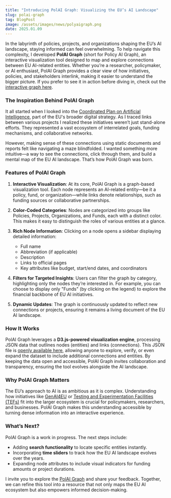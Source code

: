 ```yaml
---
title: "Introducing PolAI Graph: Visualizing the EU’s AI Landscape"
slug: polai-graph
tag: BlogPost
image: /assets/images/news/polyaigraph.png
date: 2025.01.09
---
```

In the labyrinth of policies, projects, and organizations shaping the EU’s AI landscape, staying informed can feel overwhelming. To help navigate this complexity, I developed **PolAI Graph** (short for Policy AI Graph), an interactive visualization tool designed to map and explore connections between EU AI-related entities. Whether you’re a researcher, policymaker, or AI enthusiast, PolAI Graph provides a clear view of how initiatives, policies, and stakeholders interlink, making it easier to understand the bigger picture.
 If you prefer to see it in action before diving in, check out the [interactive graph here](/euai_graph/).

### The Inspiration Behind PolAI Graph
It all started when I looked into the [Coordinated Plan on Artificial Intelligence](/news/eu-and-research/), part of the EU's broader digital strategy. As I traced links between various projects I realized these initiatives weren’t just stand-alone efforts. They represented a vast ecosystem of interrelated goals, funding mechanisms, and collaborative networks.

However, making sense of these connections using static documents and reports felt like navigating a maze blindfolded. I wanted something more intuitive—a way to see the connections, click through them, and build a mental map of the EU AI landscape. That’s how PolAI Graph was born.

### Features of PolAI Graph

1. **Interactive Visualization**:
   At its core, PolAI Graph is a graph-based visualization tool. Each node represents an AI-related entity—be it a policy, fund, or organization—while links denote relationships, such as funding sources or collaborative partnerships.

2. **Color-Coded Categories**:
   Nodes are categorized into groups like Policies, Projects, Organizations, and Funds, each with a distinct color. This makes it easy to distinguish the roles of various entities at a glance.

3. **Rich Node Information**:
   Clicking on a node opens a sidebar displaying detailed information:
   - Full name
   - Abbreviation (if applicable)
   - Description
   - Links to official pages
   - Key attributes like budget, start/end dates, and coordinators

4. **Filters for Targeted Insights**:
   Users can filter the graph by category, highlighting only the nodes they’re interested in. For example, you can choose to display only "Funds" (by clicking on the legend) to explore the financial backbone of EU AI initiatives.

5. **Dynamic Updates**: The graph is continuously updated to reflect new connections or projects, ensuring it remains a living document of the EU AI landscape.



### How It Works

PolAI Graph leverages a **D3.js-powered visualization engine**, processing JSON data that outlines nodes (entities) and links (connections). This JSON file is [openly available here](https://github.com/nicofirst1/nicofirst1.github.io/blob/master/assets/data/euai_data.json), allowing anyone to explore, verify, or even expand the dataset to include additional connections and entities. By keeping the data open and accessible, PolAI Graph invites collaboration and transparency, ensuring the tool evolves alongside the AI landscape.


### Why PolAI Graph Matters

The EU’s approach to AI is as ambitious as it is complex. Understanding how initiatives like [GenAI4EU](https://digital-strategy.ec.europa.eu/en/policies/genai4eu) or [Testing and Experimentation Facilities (TEFs)](https://digital-strategy.ec.europa.eu/en/activities/testing-and-experimentation-facilities) fit into the larger ecosystem is crucial for policymakers, researchers, and businesses. PolAI Graph makes this understanding accessible by turning dense information into an interactive experience.

### What’s Next?

PolAI Graph is a work in progress. The next steps include:
- Adding **search functionality** to locate specific entities instantly.
- Incorporating **time sliders** to track how the EU AI landscape evolves over the years.
- Expanding node attributes to include visual indicators for funding amounts or project durations.

I invite you to explore the [PolAI Graph](/euai_graph/) and share your feedback. Together, we can refine this tool into a resource that not only maps the EU AI ecosystem but also empowers informed decision-making.